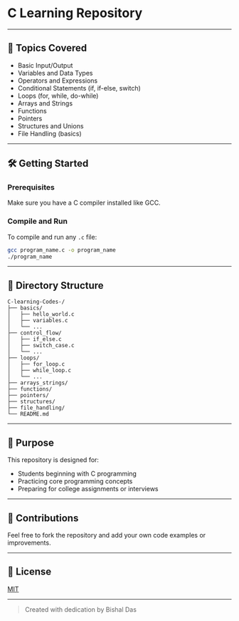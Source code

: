 # C Learning Repository

---

## 📌 Topics Covered

* Basic Input/Output
* Variables and Data Types
* Operators and Expressions
* Conditional Statements (if, if-else, switch)
* Loops (for, while, do-while)
* Arrays and Strings
* Functions
* Pointers
* Structures and Unions
* File Handling (basics)

---

## 🛠 Getting Started

### Prerequisites

Make sure you have a C compiler installed like GCC.

### Compile and Run

To compile and run any `.c` file:

```bash
gcc program_name.c -o program_name
./program_name
```

---

## 📂 Directory Structure

```
C-learning-Codes-/
├── basics/
│   ├── hello_world.c
│   ├── variables.c
│   └── ...
├── control_flow/
│   ├── if_else.c
│   ├── switch_case.c
│   └── ...
├── loops/
│   ├── for_loop.c
│   ├── while_loop.c
│   └── ...
├── arrays_strings/
├── functions/
├── pointers/
├── structures/
├── file_handling/
└── README.md
```

---

## 🎯 Purpose

This repository is designed for:

* Students beginning with C programming
* Practicing core programming concepts
* Preparing for college assignments or interviews

---

## 🤝 Contributions

Feel free to fork the repository and add your own code examples or improvements.

---

## 📄 License

[MIT](https://choosealicense.com/licenses/mit/)

---

> Created with dedication by Bishal Das
